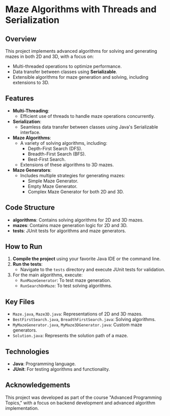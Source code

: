 # Maze Algorithms with Threads and Serialization

## Overview
This project implements advanced algorithms for solving and generating mazes in both 2D and 3D, with a focus on:
- Multi-threaded operations to optimize performance.
- Data transfer between classes using **Serializable**.
- Extensible algorithms for maze generation and solving, including extensions to 3D.

## Features
- **Multi-Threading**:
  - Efficient use of threads to handle maze operations concurrently.
- **Serialization**:
  - Seamless data transfer between classes using Java's Serializable interface.
- **Maze Algorithms**:
  - A variety of solving algorithms, including:
    - Depth-First Search (DFS).
    - Breadth-First Search (BFS).
    - Best-First Search.
  - Extensions of these algorithms to 3D mazes.
- **Maze Generators**:
  - Includes multiple strategies for generating mazes:
    - Simple Maze Generator.
    - Empty Maze Generator.
    - Complex Maze Generator for both 2D and 3D.

## Code Structure
- **algorithms**: Contains solving algorithms for 2D and 3D mazes.
- **mazes**: Contains maze generation logic for 2D and 3D.
- **tests**: JUnit tests for algorithms and maze generators.

## How to Run
1. **Compile the project** using your favorite Java IDE or the command line.
2. **Run the tests**:
   - Navigate to the `tests` directory and execute JUnit tests for validation.
3. For the main algorithms, execute:
   - `RunMazeGenerator`: To test maze generation.
   - `RunSearchOnMaze`: To test solving algorithms.

## Key Files
- `Maze.java`, `Maze3D.java`: Representations of 2D and 3D mazes.
- `BestFirstSearch.java`, `BreadthFirstSearch.java`: Solving algorithms.
- `MyMazeGenerator.java`, `MyMaze3DGenerator.java`: Custom maze generators.
- `Solution.java`: Represents the solution path of a maze.

## Technologies
- **Java**: Programming language.
- **JUnit**: For testing algorithms and functionality.

## Acknowledgements
This project was developed as part of the course "Advanced Programming Topics," with a focus on backend development and advanced algorithm implementation.
